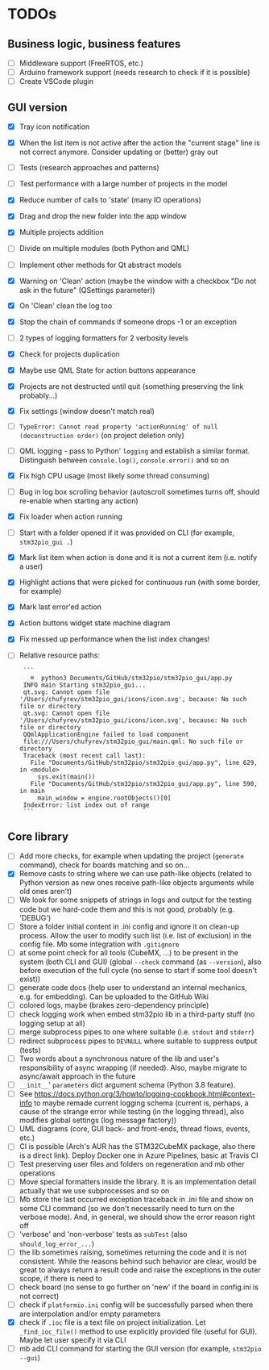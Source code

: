 # TODOs

## Business logic, business features
 - [ ] Middleware support (FreeRTOS, etc.)
 - [ ] Arduino framework support (needs research to check if it is possible)
 - [ ] Create VSCode plugin

## GUI version
 - [x] Tray icon notification
 - [x] When the list item is not active after the action the "current stage" line is not correct anymore. Consider updating or (better) gray out
 - [ ] Tests (research approaches and patterns)
 - [ ] Test performance with a large number of projects in the model
 - [x] Reduce number of calls to 'state' (many IO operations)
 - [x] Drag and drop the new folder into the app window
 - [x] Multiple projects addition
 - [ ] Divide on multiple modules (both Python and QML)
 - [ ] Implement other methods for Qt abstract models
 - [x] Warning on 'Clean' action (maybe the window with a checkbox "Do not ask in the future" (QSettings parameter))
 - [x] On 'Clean' clean the log too
 - [x] Stop the chain of commands if someone drops -1 or an exception
 - [ ] 2 types of logging formatters for 2 verbosity levels
 - [x] Check for projects duplication
 - [x] Maybe use QML State for action buttons appearance
 - [x] Projects are not destructed until quit (something preserving the link probably...)
 - [x] Fix settings (window doesn't match real)
 - [ ] `TypeError: Cannot read property 'actionRunning' of null (deconstruction order)` (on project deletion only)
 - [ ] QML logging - pass to Python' `logging` and establish a similar format. Distinguish between `console.log()`, `console.error()` and so on
 - [x] Fix high CPU usage (most likely some thread consuming)
 - [ ] Bug in log box scrolling behavior (autoscroll sometimes turns off, should re-enable when starting any action)
 - [x] Fix loader when action running
 - [ ] Start with a folder opened if it was provided on CLI (for example, `stm32pio_gui .`)
 - [x] Mark list item when action is done and it is not a current item (i.e. notify a user)
 - [x] Highlight actions that were picked for continuous run (with some border, for example)
 - [x] Mark last error'ed action
 - [x] Action buttons widget state machine diagram
 - [x] Fix messed up performance when the list index changes!
 - [ ] Relative resource paths:
 
        ```
          ⌘  python3 Documents/GitHub/stm32pio/stm32pio_gui/app.py 
        INFO main Starting stm32pio_gui...
        qt.svg: Cannot open file '/Users/chufyrev/stm32pio_gui/icons/icon.svg', because: No such file or directory
        qt.svg: Cannot open file '/Users/chufyrev/stm32pio_gui/icons/icon.svg', because: No such file or directory
        QQmlApplicationEngine failed to load component
        file:///Users/chufyrev/stm32pio_gui/main.qml: No such file or directory
        Traceback (most recent call last):
          File "Documents/GitHub/stm32pio/stm32pio_gui/app.py", line 629, in <module>
            sys.exit(main())
          File "Documents/GitHub/stm32pio/stm32pio_gui/app.py", line 590, in main
            main_window = engine.rootObjects()[0]
        IndexError: list index out of range
        ```

## Core library
 - [ ] Add more checks, for example when updating the project (`generate` command), check for boards matching and so on...
 - [x] Remove casts to string where we can use path-like objects (related to Python version as new ones receive path-like objects arguments while old ones aren't)
 - [ ] We look for some snippets of strings in logs and output for the testing code but we hard-code them and this is not good, probably (e.g. 'DEBUG')
 - [ ] Store a folder initial content in .ini config and ignore it on clean-up process. Allow the user to modify such list (i.e. list of exclusion) in the config file. Mb some integration with `.gitignore`
 - [ ] at some point check for all tools (CubeMX, ...) to be present in the system (both CLI and GUI) (global `--check` command (as `--version`), also before execution of the full cycle (no sense to start if some tool doesn't exist))
 - [ ] generate code docs (help user to understand an internal mechanics, e.g. for embedding). Can be uploaded to the GitHub Wiki
 - [ ] colored logs, maybe (brakes zero-dependency principle)
 - [ ] check logging work when embed stm32pio lib in a third-party stuff (no logging setup at all)
 - [ ] merge subprocess pipes to one where suitable (i.e. `stdout` and `stderr`)
 - [ ] redirect subprocess pipes to `DEVNULL` where suitable to suppress output (tests)
 - [ ] Two words about a synchronous nature of the lib and user's responsibility of async wrapping (if needed). Also, maybe migrate to async/await approach in the future
 - [ ] `__init__`' `parameters` dict argument schema (Python 3.8 feature).
 - [ ] See https://docs.python.org/3/howto/logging-cookbook.html#context-info to maybe remade current logging schema (current is, perhaps, a cause of the strange error while testing (in the logging thread), also modifies global settings (log message factory))
 - [ ] UML diagrams (core, GUI back- and front-ends, thread flows, events, etc.)
 - [ ] CI is possible (Arch's AUR has the STM32CubeMX package, also there is a direct link). Deploy Docker one in Azure Pipelines, basic at Travis CI
 - [ ] Test preserving user files and folders on regeneration and mb other operations
 - [ ] Move special formatters inside the library. It is an implementation detail actually that we use subprocesses and so on
 - [ ] Mb store the last occurred exception traceback in .ini file and show on some CLI command (so we don't necessarily need to turn on the verbose mode). And, in general, we should show the error reason right off
 - [ ] 'verbose' and 'non-verbose' tests as `subTest` (also `should_log_error_...`)
 - [ ] the lib sometimes raising, sometimes returning the code and it is not consistent. While the reasons behind such behavior are clear, would be great to always return a result code and raise the exceptions in the outer scope, if there is need to
 - [ ] check board (no sense to go further on 'new' if the board in config.ini is not correct)
 - [ ] check if `platformio.ini` config will be successfully parsed when there are interpolation and/or empty parameters
 - [x] check if `.ioc` file is a text file on project initialization. Let `_find_ioc_file()` method to use explicitly provided file (useful for GUI). Maybe let user specify it via CLI
 - [ ] mb add CLI command for starting the GUI version (for example, `stm32pio --gui`)
